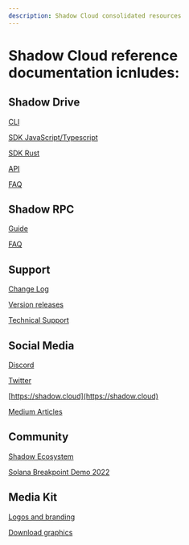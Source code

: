 ```yaml
---
description: Shadow Cloud consolidated resources
---
```


# Shadow Cloud reference documentation icnludes:

## Shadow Drive
[CLI]()

[SDK JavaScript/Typescript](https://www.npmjs.com/package/@shadow-drive/sdk)

[SDK Rust](https://crates.io/crates/shadow-drive-rust)

[API]()

[FAQ]()

## Shadow RPC
[Guide]()

[FAQ]()

## Support

[Change Log]()

[Version releases]()

[Technical Support]()

## Social Media

[Discord]()

[Twitter]()

[https://shadow.cloud](https://shadow.cloud)

[Medium Articles](https://genesysgo.medium.com/)

## Community

[Shadow Ecosystem]()

[Solana Breakpoint Demo 2022]()

## Media Kit

[Logos and branding](https://www.shadow.cloud/media-kit)

[Download graphics](https://drive.google.com/uc?export=download&id=1hrbjRtQ6jlQfOKtQ1EVvzJVFfFhs2Coe)